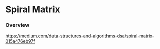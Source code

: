 # Spiral Matrix

### Overview

https://medium.com/data-structures-and-algorithms-dsa/spiral-matrix-015a476eb97f
